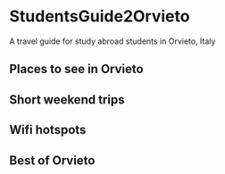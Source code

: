 # StudentsGuide2Orvieto
A travel guide for study abroad students in Orvieto, Italy

## Places to see in Orvieto

## Short weekend trips

## Wifi hotspots

## Best of Orvieto
